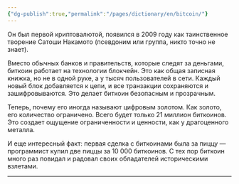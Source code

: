 ```yaml
---
{"dg-publish":true,"permalink":"/pages/dictionary/en/bitcoin/"}
---
```



Он был первой криптовалютой, появился в 2009 году как таинственное творение Сатоши Накамото (псевдоним или группа, никто точно не знает).

Вместо обычных банков и правительств, которые следят за деньгами, биткоин работает на технологии блокчейн. Это как общая записная книжка, но не в одной руке, а у тысяч пользователей в сети. Каждый новый блок добавляется к цепи, и все транзакции сохраняются и зашифровываются. Это делает биткоин безопасным и прозрачным.

Теперь, почему его иногда называют цифровым золотом. Как золото, его количество ограничено. Всего будет только 21 миллион биткоинов. Это создает ощущение ограниченности и ценности, как у драгоценного металла.

И еще интересный факт: первая сделка с биткоинами была за пиццу — программист купил две пиццы за 10 000 биткоинов. С тех пор биткоин много раз повидал и радовал своих обладателей историческими взлетами.

---

